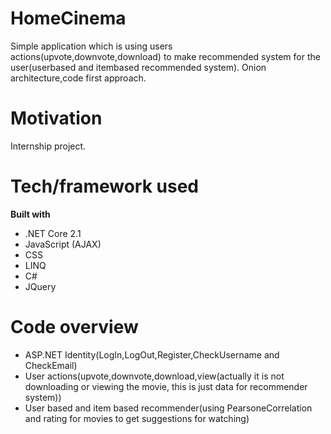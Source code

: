 # HomeCinema
Simple application which is using users actions(upvote,downvote,download) to make recommended system for the user(userbased and itembased recommended system).
Onion architecture,code first approach.
# Motivation
Internship project.
# Tech/framework used
<b>Built with</b>
- .NET Core 2.1
- JavaScript (AJAX)
- CSS
- LINQ
- C#
- JQuery
# Code overview
- ASP.NET Identity(LogIn,LogOut,Register,CheckUsername and CheckEmail)
- User actions(upvote,downvote,download,view(actually it is not downloading or viewing the movie, this is just data for recommender system))
- User based and item based recommender(using PearsoneCorrelation and rating for movies to get suggestions for watching)

